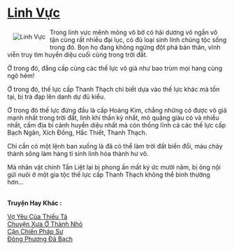 <a href="https://utruyen.com/linh-vuc/10188/" title="Linh Vực"><h1>Linh Vực</h1></a><div style="display:table"><img align="right" style="float: left; padding: 10px;" src="https://utruyen.com/images/story/200x260/linh-vuc.jpg" alt="Linh Vực">Trong linh vực mênh mông vô bờ có hải dương vô ngần vô tận cùng rất nhiều đại lục, có đủ loại sinh linh chủng tộc sống trong đó. Bọn họ đang không ngừng đột phá bản thân, vĩnh viễn truy tìm huyền diệu cuối cùng trong trời đất.<p></p>Ở trong đó, đẳng cấp cùng các thế lực võ giả như bao trùm mọi hang cùng ngõ hẻm!<p></p>Ở trong đó, thế lực cấp Thanh Thạch chỉ biết dựa vào thế lực khác mà tồn tại, bị trà đạp lên danh dự đủ kiểu.<p></p>Ở trong đó thế lực đứng đầu là cấp Hoàng Kim, chẳng những có được võ giả mạnh nhất trong trời đất, linh khí thần kỳ nhất, mỏ quặng giàu có và nhiều nhất, cấm địa bí cảnh huyền diệu nhất mà còn thống lĩnh cả các thế lực cấp Bạch Ngân, Xích Đồng, Hắc Thiết, Thanh Thạch.<p></p>Chỉ cần có một lệnh ban xuống là đã có thể làm trời đất biến đổi, máu chảy thành sông làm hàng tỉ sinh linh hóa thành hư vô.<p></p>Mà nhân vật chính Tần Liệt lại bị phong ấn mất ký ức mười năm, bị ông nội gửi nuôi ở một gia tộc thế lực cấp Thanh Thạch không thể bình thường hơn...</div><p><br><b>Truyện Hay Khác :</b></p><a href="https://utruyen.com/vo-yeu-cua-thieu-ta/19198/" alt="Vợ Yêu Của Thiếu Tá">Vợ Yêu Của Thiếu Tá</a><br/><a href="https://github.com/quanluxury/ngontinhhot/tree/master/truyenhay/18928/" alt="Chuyện Xưa Ở Thành Nhỏ">Chuyện Xưa Ở Thành Nhỏ</a><br/><a href="https://github.com/quanluxury/truyenhot/tree/master/truyenhay/16118/" alt="Cận Chiến Pháp Sư">Cận Chiến Pháp Sư</a><br/><a href="https://dammyh.wordpress.com/2019/11/07/dong-phuong-da-bach/" alt="Đông Phương Đã Bạch">Đông Phương Đã Bạch</a><br/>